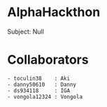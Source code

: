 # AlphaHackthon
Subject: Null

# Collaborators
    - toculin38    : Aki
    - danny50610   : Danny
    - ds934118     : IGA
    - vongola12324 : Vongola


